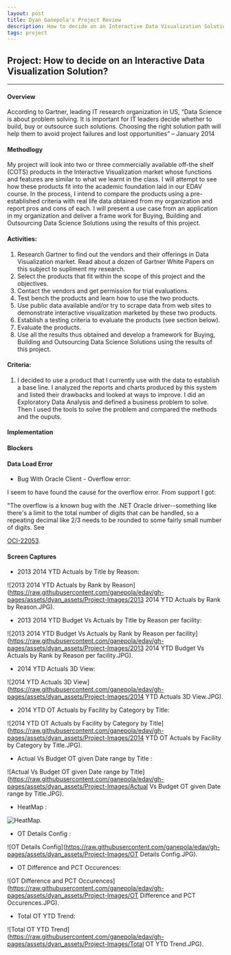```yaml
---
layout: post
title: Dyan Ganepola's Project Review
description: How to decide on an Interactive Data Visualization Solution?   
tags: project 
---
```

<section>


## Project: How to decide on an Interactive Data Visualization Solution?
 
-------------------------------------------------------------------------

#### Overview

 According to Gartner, leading IT research organization in US, “Data Science is about problem solving. It is important for IT leaders decide whether to build, buy or outsource such solutions. Choosing the right solution path will help them to avoid project failures and lost opportunities” – January 2014

#### Methodlogy

 My project will look into two or three commercially available off-the shelf (COTS) products in the Interactive Visualization market whose functions and features are similar to what we learnt in the class. I will attempt to see how these products fit into the academic foundation laid in our EDAV course. In the process, I intend to compare the products using a pre-established criteria with real life data obtained from my organization and report pros and cons of each. I will present a use case from an application in my organization and deliver a frame work for Buying, Building and Outsourcing Data Science Solutions using the results of this project.    

 #### Activities:

1. Research Gartner to find out the vendors and their offerings in Data Visualization market. Read about a dozen of Gartner White Papers on this subject to supliment my research. 
2. Select the products that fit within the scope of this project and the objectives.
3. Contact the vendors and get permission for trial evaluations.
4. Test bench the products and learn how to use the two products.
5. Use public data available and/or try to scrape data from web sites to demonstrate interactive visualization marketed by these two products. 
6. Establish a testing criteria to evaluate the products (see section below).
7. Evaluate the products.
6. Use all the results thus obtained and develop a framework for Buying, Building and Outsourcing Data Science Solutions using the results of this project.


#### Criteria:

1. I decided to use a product that I currently use with the data to establish a base line. I analyzed the reports and charts produced by this system and listed their drawbacks and looked at ways to improve. I did an Exploratory Data Analysis and defined a business problem to solve. Then I used the tools to solve the problem and compared the methods and the ouputs.       


#### Implementation 


#### Blockers 

#### Data Load Error 

* Bug With Oracle Client - Overflow error: <br>

I seem to have found the cause for the overflow error. From support I got: 

"The overflow is a known bug with the .NET Oracle driver--something like there's a limit to the total number of digits that can be handled, so a repeating decimal like 2/3 needs to be rounded to some fairly small number of digits. See 

[OCI-22053](http://connect.microsoft.com/VisualStudio/feedback/details/94626/bug-with-oracleclient-overflow-error-oci-22053).


#### Screen Captures

* 2013 2014 YTD Actuals by Title by Reason: <br>

![2013 2014 YTD Actuals by Rank by Reason](https://raw.githubusercontent.com/ganepola/edav/gh-pages/assets/dyan_assets/Project-Images/2013 2014 YTD Actuals by Rank by Reason.JPG).

* 2013 2014 YTD Budget Vs Actuals by Title by Reason per facility: <br>

![2013 2014 YTD Budget Vs Actuals by Rank by Reason per facility](https://raw.githubusercontent.com/ganepola/edav/gh-pages/assets/dyan_assets/Project-Images/2013 2014 YTD Budget Vs Actuals by Rank by Reason per facility.JPG). 

* 2014 YTD Actuals 3D View: <br> 

![2014 YTD Actuals 3D View](https://raw.githubusercontent.com/ganepola/edav/gh-pages/assets/dyan_assets/Project-Images/2014 YTD Actuals 3D View.JPG).

* 2014 YTD OT Actuals by Facility by Category by Title: <br>

![2014 YTD OT Actuals by Facility by Category by Title](https://raw.githubusercontent.com/ganepola/edav/gh-pages/assets/dyan_assets/Project-Images/2014 YTD OT Actuals by Facility by Category by Title.JPG).

* Actual Vs Budget OT given Date range by Title : <br>

![Actual Vs Budget OT given Date range by Title](https://raw.githubusercontent.com/ganepola/edav/gh-pages/assets/dyan_assets/Project-Images/Actual Vs Budget OT given Date range by Title.JPG).

* HeatMap : <br>

![HeatMap](https://raw.githubusercontent.com/ganepola/edav/gh-pages/assets/dyan_assets/Project-Images/HeatMap.JPG).

* OT Details Config : <br>

![OT Details Config](https://raw.githubusercontent.com/ganepola/edav/gh-pages/assets/dyan_assets/Project-Images/OT Details Config.JPG).

* OT Difference and PCT Occurences: <br>

![OT Difference and PCT Occurences](https://raw.githubusercontent.com/ganepola/edav/gh-pages/assets/dyan_assets/Project-Images/OT Difference and PCT Occurences.JPG).

* Total OT YTD Trend: <br>

![Total OT YTD Trend](https://raw.githubusercontent.com/ganepola/edav/gh-pages/assets/dyan_assets/Project-Images/Total OT YTD Trend.JPG).




</section>